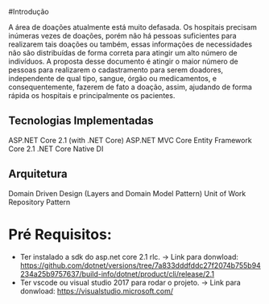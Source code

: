 #Introdução

A área de doações atualmente está muito defasada. 
Os hospitais precisam inúmeras vezes de doações, porém não há pessoas suficientes para realizarem tais doações ou também, 
essas informações de necessidades não são distribuídas de forma correta para atingir um alto número de indivíduos. 
A proposta desse documento é atingir o maior número de pessoas para realizarem o cadastramento para serem doadores, independente de qual tipo, sangue, 
órgão ou medicamentos, e consequentemente, fazerem de fato a doação, assim, ajudando de forma rápida os hospitais e principalmente os pacientes.

## Tecnologias Implementadas

ASP.NET Core 2.1 (with .NET Core)
ASP.NET MVC Core
Entity Framework Core 2.1
.NET Core Native DI

## Arquitetura 

Domain Driven Design (Layers and Domain Model Pattern)
Unit of Work
Repository Pattern


# Pré Requisitos:

- Ter instalado a sdk do asp.net core 2.1 rlc. 
-> Link para donwload: https://github.com/dotnet/versions/tree/7a833dddfddc27f2074b755b94234a25b9757637/build-info/dotnet/product/cli/release/2.1
- Ter vscode ou visual studio 2017 para rodar o projeto. 
-> Link para donwload: https://visualstudio.microsoft.com/
